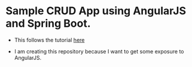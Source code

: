 # Sample CRUD App using AngularJS and Spring Boot.

- This follows the tutorial [here](http://websystique.com/spring-boot/spring-boot-angularjs-spring-data-jpa-crud-app-example/)

- I am creating this repository because I want to get some exposure to AngularJS.
